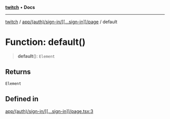 [**twitch**](../../../../../../README.md) • **Docs**

***

[twitch](../../../../../../modules.md) / [app/(auth)/sign-in/\[\[...sign-in\]\]/page](../README.md) / default

# Function: default()

> **default**(): `Element`

## Returns

`Element`

## Defined in

[app/(auth)/sign-in/\[\[...sign-in\]\]/page.tsx:3](https://github.com/Mohaamedl/Twitch_clone/blob/9ae8fe0301b5527403a032a29bdae292528b52a8/app/(auth)/sign-in/[[...sign-in]]/page.tsx#L3)
